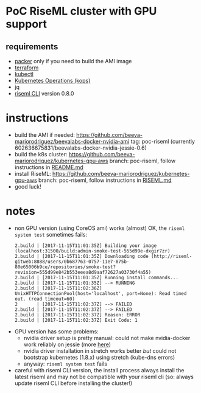# PoC RiseML cluster with GPU support

## requirements
* [packer](https://www.packer.io/) only if you need to build the AMI image
* [terraform](https://www.terraform.io/) 
* [kubectl](https://github.com/kubernetes/kubectl)
* [Kubernetes Operations (kops)](https://github.com/kubernetes/kops)
* jq
* [riseml CLI](http://docs.riseml.com/install/cli.html) version 0.8.0

# instructions
* build the AMI if needed: https://github.com/beeva-mariorodriguez/beevalabs-docker-nvidia-ami tag: poc-riseml (currently 602636675831/beevalabs-docker-nvidia-jessie-0.6)
* build the k8s cluster: https://github.com/beeva-mariorodriguez/kubernetes-gpu-aws branch: poc-riseml, follow instructions in [README.md](https://github.com/beeva-mariorodriguez/kubernetes-gpu-aws/blob/poc-riseml/README.md)
* install RiseML: https://github.com/beeva-mariorodriguez/kubernetes-gpu-aws branch: poc-riseml, follow instructions in [RISEML.md](https://github.com/beeva-mariorodriguez/kubernetes-gpu-aws/blob/poc-riseml/RISEML.md)
* good luck!

# notes
* non GPU version (using CoreOS ami) works (almost) OK, the ``riseml system test`` sometimes fails:
    ```
    2.build | [2017-11-15T11:01:35Z] Building your image (localhost:31500/build:admin-smoke-test-555d99e-dxgir7zr)
    2.build | [2017-11-15T11:01:35Z] Downloading code (http://riseml-gitweb:8888/users/0b687763-0757-11e7-875b-80e65006b9ce/repositories/smoke-test?revision=555d99e842b553eeea8d9aaf72627a03730f4a55)
    2.build | [2017-11-15T11:01:35Z] Running install commands...
    2.build | [2017-11-15T11:01:35Z] --> RUNNING
    2.build | [2017-11-15T11:02:36Z] UnixHTTPConnectionPool(host='localhost', port=None): Read timed out. (read timeout=60)
    2       | [2017-11-15T11:02:37Z] --> FAILED
    2.build | [2017-11-15T11:02:37Z] --> FAILED
    2.build | [2017-11-15T11:02:37Z] Reason: ERROR
    2.build | [2017-11-15T11:02:37Z] Exit Code: 1
    ```
* GPU version has some problems:
    * nvidia driver setup is pretty manual: could not make nvidia-docker work reliably on jessie (more [here](https://github.com/beeva-mariorodriguez/beevalabs-docker-nvidia-ami/commit/a0b09d222d1fbe5443eba4e99c61f26a4e763736))
    * nvidia driver installation in stretch works better _but_ could not bootstrap kubernetes (1.8.x) using stretch (kube-dns errors)
    * anyway: ``riseml system test`` fails
* careful with riseml CLI version, the install process always install the latest riseml and may not be compatible with your riseml cli (so: always update riseml CLI before installing the cluster!)

